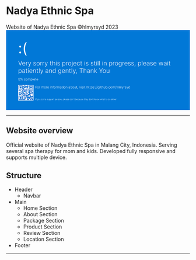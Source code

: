 # Nadya Ethnic Spa
Website of Nadya Ethnic Spa &copy;hlmyrsyd 2023
<img align='center' src='https://github.com/hlmyrsyd/thereadmestuff/blob/main/0%25.svg' />
***
## Website overview
Official website of Nadya Ethnic Spa in Malang City, Indonesia. Serving several spa therapy for mom and kids. Developed fully responsive and supports multiple device.

## Structure
- Header
    - Navbar
- Main
    - Home Section
    - About Section
    - Package Section
    - Product Section
    - Review Section
    - Location Section
- Footer
***